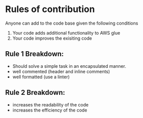# Rules of contribution

Anyone can add to the code base given the following conditions
1. Your code adds additional functionality to AWS glue
2. Your code improves the exisiting code


## Rule 1 Breakdown:
- Should solve a simple task in an encapsulated manner.
- well commented (header and inline comments)
- well formatted (use a linter)

## Rule 2 Breakdown:
- increases the readability of the code
- increases the efficiency of the code 


